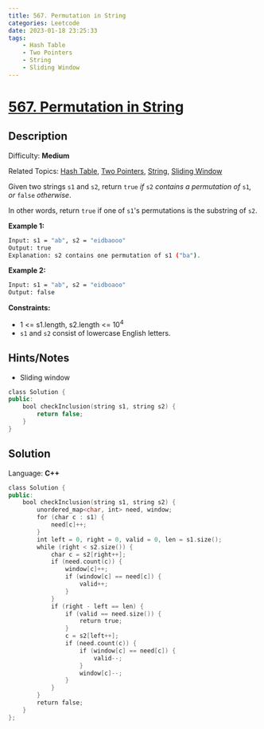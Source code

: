 ```yaml
---
title: 567. Permutation in String
categories: Leetcode
date: 2023-01-18 23:25:33
tags:
    - Hash Table
    - Two Pointers
    - String
    - Sliding Window
---
```


# [567\. Permutation in String](https://leetcode.com/problems/permutation-in-string/)

## Description

Difficulty: **Medium**

Related Topics: [Hash Table](https://leetcode.com/tag/hash-table/), [Two Pointers](https://leetcode.com/tag/two-pointers/), [String](https://leetcode.com/tag/string/), [Sliding Window](https://leetcode.com/tag/sliding-window/)

Given two strings `s1` and `s2`, return `true` _if_ `s2` _contains a permutation of_ `s1`_, or_ `false` _otherwise_.

In other words, return `true` if one of `s1`'s permutations is the substring of `s2`.

**Example 1:**

```bash
Input: s1 = "ab", s2 = "eidbaooo"
Output: true
Explanation: s2 contains one permutation of s1 ("ba").
```

**Example 2:**

```bash
Input: s1 = "ab", s2 = "eidboaoo"
Output: false
```

**Constraints:**

* 1 <= s1.length, s2.length <= 10<sup>4</sup>
* `s1` and `s2` consist of lowercase English letters.

## Hints/Notes

* Sliding window

```C++
class Solution {
public:
    bool checkInclusion(string s1, string s2) {
        return false;
    }
}
```

## Solution

Language: **C++**

```C++
class Solution {
public:
    bool checkInclusion(string s1, string s2) {
        unordered_map<char, int> need, window;
        for (char c : s1) {
            need[c]++;
        }
        int left = 0, right = 0, valid = 0, len = s1.size();
        while (right < s2.size()) {
            char c = s2[right++];
            if (need.count(c)) {
                window[c]++;
                if (window[c] == need[c]) {
                    valid++;
                }
            }
            if (right - left == len) {
                if (valid == need.size()) {
                    return true;
                }
                c = s2[left++];
                if (need.count(c)) {
                    if (window[c] == need[c]) {
                        valid--;
                    }
                    window[c]--;
                }
            }
        }
        return false;
    }
};
```
